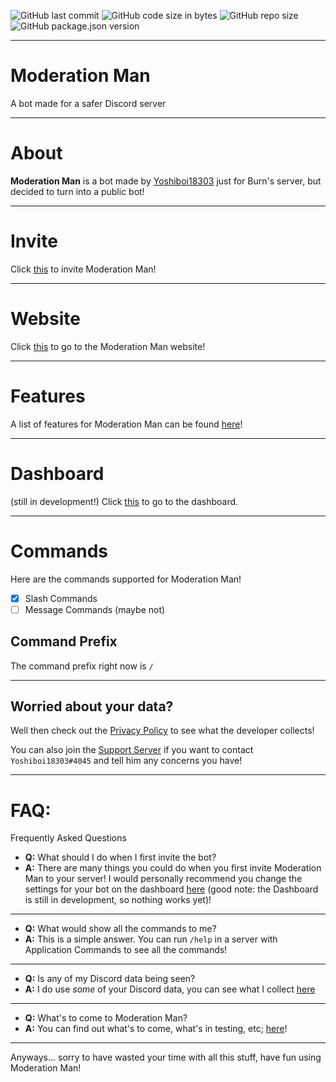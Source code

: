 ![GitHub last commit](https://img.shields.io/github/last-commit/Yoshiboi18303/Moderation-Man?color=%2300AEFA&style=for-the-badge) ![GitHub code size in bytes](https://img.shields.io/github/languages/code-size/Yoshiboi18303/Moderation-Man?color=%23F30A79&style=for-the-badge) ![GitHub repo size](https://img.shields.io/github/repo-size/Yoshiboi18303/Moderation-Man?color=%230A39F1&style=for-the-badge) ![GitHub package.json version](https://img.shields.io/github/package-json/v/Yoshiboi18303/Moderation-Man?color=%23A1AAEC&label=Bot%20Version&style=for-the-badge)

---

# Moderation Man

A bot made for a safer Discord server

---

# About

**Moderation Man** is a bot made by [Yoshiboi18303](https://discord.com/users/697414293712273408) just for Burn's server, but decided to turn into a public bot!

---

# Invite

Click [this](https://discord.com/api/oauth2/authorize?client_id=891070722074611742&permissions=8&scope=bot%20applications.commands) to invite Moderation Man!

---

# Website

Click [this](https://moderation-man.ml) to go to the Moderation Man website!

---

# Features

A list of features for Moderation Man can be found [here](https://moderation-man.ml/features)!

---

# Dashboard

(still in development!) Click [this](https://moderation-man.ml/servers) to go to the dashboard.

---

# Commands

Here are the commands supported for Moderation Man!

- [x] Slash Commands
- [ ] Message Commands (maybe not)

## Command Prefix

The command prefix right now is `/`

---

## Worried about your data?

Well then check out the [Privacy Policy](https://moderation-man.ml/privacy) to see what the developer collects!

You can also join the [Support Server](https://discord.gg/nv4pyCXBnr) if you want to contact `Yoshiboi18303#4045` and tell him any concerns you have!

---

# FAQ:

Frequently Asked Questions

- **Q:** What should I do when I first invite the bot?
- **A:** There are many things you could do when you first invite Moderation Man to your server! I would personally recommend you change the settings for your bot on the dashboard [here](https://moderation-man.ml/servers) (good note: the Dashboard is still in development, so nothing works yet)!

---

- **Q:** What would show all the commands to me?
- **A:** This is a simple answer. You can run `/help` in a server with Application Commands to see all the commands!

---

- **Q:** Is any of my Discord data being seen?
- **A:** I do use _some_ of your Discord data, you can see what I collect [here](https://moderation-man.ml/privacy)

---

- **Q:** What's to come to Moderation Man?
- **A:** You can find out what's to come, what's in testing, etc; [here](https://trello.com/b/5hajv63X/moderation-man-plans)!

---

Anyways... sorry to have wasted your time with all this stuff, have fun using Moderation Man!
